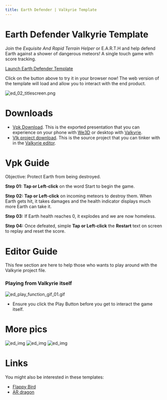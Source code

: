 ```yaml
---
title: Earth Defender | Valkyrie Template
---
```


# Earth Defender Valkyrie Template

Join the *Exquisite And Rapid Terrain Helper* or E.A.R.T.H and help defend Earth against a shower of dangerous meteors! A single touch game with score tracking.

<a class="btn btn-primary umami--click--bt_launch_earthdefender_template" href="/vlk/samples/earth-defender/EarthDefender.vpk">Launch Earth Defender Template</a>

Click on the button above to try it in your browser now! The web version of the template will load and allow you to interact with the end product.

![ed_02_titlescreen.png](https://cdn2.talansoft.com/ftp/img/tutorial_sample_images/ed_02_titlescreen.png)

# Downloads

- [Vpk Download](https://cdn2.talansoft.com/ftp/samples/EarthDefender.vpk). This is the exported presentation that you can experience on your phone with [We3D](/vlk/downloads#we3d) or desktop with [Valkyrie](/vlk/downloads#vlk).
- [Vlk project download](https://cdn2.talansoft.com/ftp/samples/EarthDefender.zip). This is the source project that you can tinker with in the [Valkyrie editor](/vlk/downloads#vlk).

# Vpk Guide
Objective: Protect Earth from being destroyed.

**Step 01:** **Tap or Left-click** on the word Start to begin the game.

**Step 02:** **Tap or Left-click** on incoming meteors to destroy them. When Earth gets hit, it takes damages and the health indicator displays much more Earth can take it.

**Step 03:** If Earth health reaches 0, it explodes and we are now homeless.

**Step 04:** Once defeated, simple **Tap or Left-click** the **Restart** text on screen to replay and reset the score.

# Editor Guide

This few section are here to help those who wants to play around with the Valkyrie project file.

### Playing from Valkyrie itself
![ed_play_function_gif_01.gif](https://cdn2.talansoft.com/ftp/img/tutorial_sample_images/recent/ed_play_function_gif_01.gif)

* Ensure you click the Play Button before you get to interact the game itself.

# More pics
![ed_img](https://cdn2.talansoft.com/ftp/img/earth_defender/ed_03_gameplay01.png)
![ed_img](https://cdn2.talansoft.com/ftp/img/earth_defender/ed_04_gameplay02.png)
![ed_img](https://cdn2.talansoft.com/ftp/img/earth_defender/ed_05_gameplay02.png)


# Links
You might also be interested in these templates:
- [Flappy Bird](./flappy-bird)
- [AR dragon](./ar-dragon)
